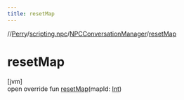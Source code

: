 ```yaml
---
title: resetMap
---
```

//[Perry](../../../index.html)/[scripting.npc](../index.html)/[NPCConversationManager](index.html)/[resetMap](reset-map.html)



# resetMap



[jvm]\
open override fun [resetMap](reset-map.html)(mapId: [Int](https://kotlinlang.org/api/latest/jvm/stdlib/kotlin/-int/index.html))




